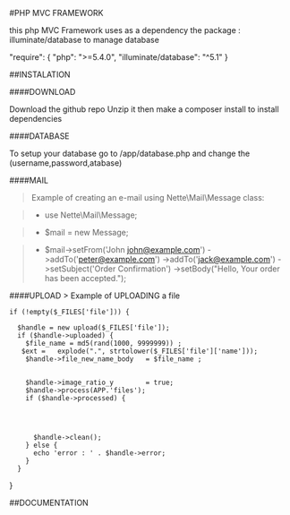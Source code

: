 #PHP MVC FRAMEWORK

this php MVC Framework uses as a dependency  the package :  illuminate/database to manage database


"require": {
   "php": ">=5.4.0",
    "illuminate/database": "^5.1"
}

##INSTALATION

####DOWNLOAD

Download the github repo  Unzip it then make a composer install to install dependencies

####DATABASE

To setup your database go to  /app/database.php and change the (username,password,atabase)



####MAIL
> Example of creating an e-mail using Nette\Mail\Message class:

> - use Nette\Mail\Message;

> - $mail = new Message;

> - $mail->setFrom('John <john@example.com>')
    ->addTo('peter@example.com')
    ->addTo('jack@example.com')
    ->setSubject('Order Confirmation')
    ->setBody("Hello, Your order has been accepted.");



####UPLOAD
    > Example of UPLOADING  a file

    if (!empty($_FILES['file'])) {

      $handle = new upload($_FILES['file']);
      if ($handle->uploaded) {
        $file_name = md5(rand(1000, 9999999)) ;
       $ext =   explode(".", strtolower($_FILES['file']['name']));
        $handle->file_new_name_body   = $file_name ;


        $handle->image_ratio_y        = true;
        $handle->process(APP.'files');
        if ($handle->processed) {




          $handle->clean();
        } else {
          echo 'error : ' . $handle->error;
        }
      }

}

##DOCUMENTATION
